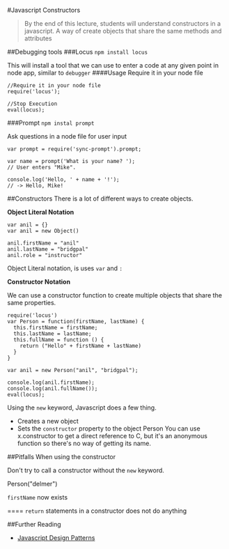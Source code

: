 #Javascript Constructors
> By the end of this lecture, students will understand constructors in a javascript. A way of create objects that share the same methods and attributes

##Debugging tools
###Locus
`npm install locus`

This will install a tool that we can use to enter a code at any given point in node app, similar to `debugger`
####Usage
Require it in your node file

```
//Require it in your node file
require('locus');

//Stop Execution 
eval(locus);
```

###Prompt
`npm instal prompt`

Ask questions in a node file for user input

```
var prompt = require('sync-prompt').prompt;

var name = prompt('What is your name? ');
// User enters "Mike".

console.log('Hello, ' + name + '!');
// -> Hello, Mike!
```

##Constructors
There is a lot of different ways to create objects. 

**Object Literal Notation**

```
var anil = {}
var anil = new Object()

anil.firstName = "anil"
anil.lastName = "bridgpal"
anil.role = "instructor"

```

Object Literal notation, is uses `var` and `:`

**Constructor Notation**

We can use a constructor function to create multiple objects that share the same properties.

```
require('locus')
var Person = function(firstName, lastName) {
  this.firstName = firstName;
  this.lastName = lastName;
  this.fullName = function () {
    return ("Hello" + firstName + lastName)
  }
}

var anil = new Person("anil", "bridgpal");

console.log(anil.firstName);
console.log(anil.fullName());
eval(locus);
```

Using the `new` keyword, Javascript does a few thing.
 * Creates a new object
 * Sets the `constructor` property to the object Person
 You can use x.constructor to get a direct reference to C, but it's an anonymous function so there's no way of getting its name.



##Pitfalls
When using the constructor

Don't try to call a constructor without the `new` keyword.

Person("delmer")

`firstName` now exists

====
`return` statements in a constructor does not do anything


##Further Reading
* [Javascript Design Patterns](http://addyosmani.com/resources/essentialjsdesignpatterns/book/#constructorpatternjavascript)
